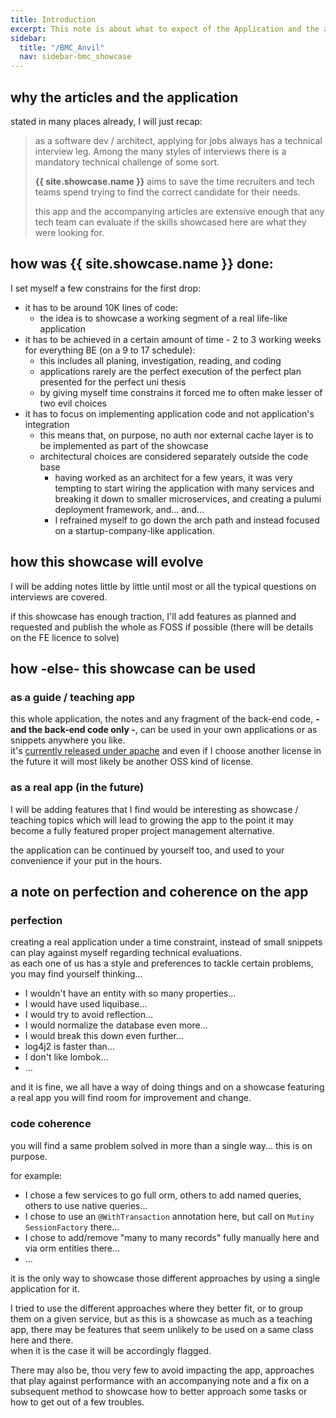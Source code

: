 ```yaml
---
title: Introduction
excerpt: This note is about what to expect of the Application and the accompanying articles
sidebar:
  title: "/BMC_Anvil"
  nav: sidebar-bmc_showcase
---
```


## why the articles and the application

stated in many places already, I will just recap:

> as a software dev / architect, applying for jobs always has a technical interview leg. Among the many styles of interviews there is a
> mandatory technical challenge of some sort.
>
> **{{ site.showcase.name }}** aims to save the time recruiters and tech teams spend trying to find the correct candidate for their needs.
>
> this app and the accompanying articles are extensive enough that any tech team can evaluate if the skills showcased here are what they
> were
> looking for.

## how was **{{ site.showcase.name }}** done:

I set myself a few constrains for the first drop:

* it has to be around 10K lines of code:
    * the idea is to showcase a working segment of a real life-like application
* it has to be achieved in a certain amount of time - 2 to 3 working weeks for everything BE (on a 9 to 17 schedule):
    * this includes all planing, investigation, reading, and coding
    * applications rarely are the perfect execution of the perfect plan presented for the perfect uni thesis
    * by giving myself time constrains it forced me to often make lesser of two evil choices
* it has to focus on implementing application code and not application's integration
    * this means that, on purpose, no auth nor external cache layer is to be implemented as part of the showcase
    * architectural choices are considered separately outside the code base
        * having worked as an architect for a few years, it was very tempting to start wiring the application with many services and
          breaking it down to smaller microservices, and creating a pulumi deployment framework, and... and...
        * I refrained myself to go down the arch path and instead focused on a startup-company-like application.

## how this showcase will evolve

I will be adding notes little by little until most or all the typical questions on interviews are covered.

if this showcase has enough traction, I'll add features as planned and requested and publish the whole as FOSS if possible (there will be
details on the FE licence to solve)

## how -else- this showcase can be used

### as a guide / teaching app

this whole application, the notes and any fragment of the back-end code, **- and the back-end code only -**, can be used in your own
applications or as snippets anywhere you like.<br>
it's [currently released under apache](2023-05-23-bmc-showcase-intro-licenses) and even if I choose another license in the future it will
most likely be another OSS kind of license.<br>

### as a real app (in the future)

I will be adding features that I find would be interesting as showcase / teaching topics which will lead to growing the app to the point it
may become a fully featured proper project management alternative.

the application can be continued by yourself too, and used to your convenience if your put in the hours.

## a note on perfection and coherence on the app

### perfection

creating a real application under a time constraint, instead of small snippets can play against myself regarding technical evaluations.<br>
as each one of us has a style and preferences to tackle certain problems, you may find yourself thinking...

* I wouldn't have an entity with so many properties...
* I would have used liquibase...
* I would try to avoid reflection...
* I would normalize the database even more...
* I would break this down even further...
* log4j2 is faster than...
* I don't like lombok...
* ...

and it is fine, we all have a way of doing things and on a showcase featuring a real app you will find room for improvement and change.

### code coherence

you will find a same problem solved in more than a single way... this is on purpose.

for example:

* I chose a few services to go full orm, others to add named queries, others to use native queries...
* I chose to use an `@WithTransaction` annotation here, but call on `Mutiny SessionFactory` there...
* I chose to add/remove "many to many records" fully manually here and via orm entities there...
* ...

it is the only way to showcase those different approaches by using a single application for it.

I tried to use the different approaches where they better fit, or to group them on a given service, but as this is a showcase as much as a
teaching app, there may be features that seem unlikely to be used on a same class here and there.<br>
when it is the case it will be accordingly flagged.

There may also be, thou very few to avoid impacting the app, approaches that play against performance with an accompanying note and a fix
on a subsequent method to showcase how to better approach some tasks or how to get out of a few troubles.

